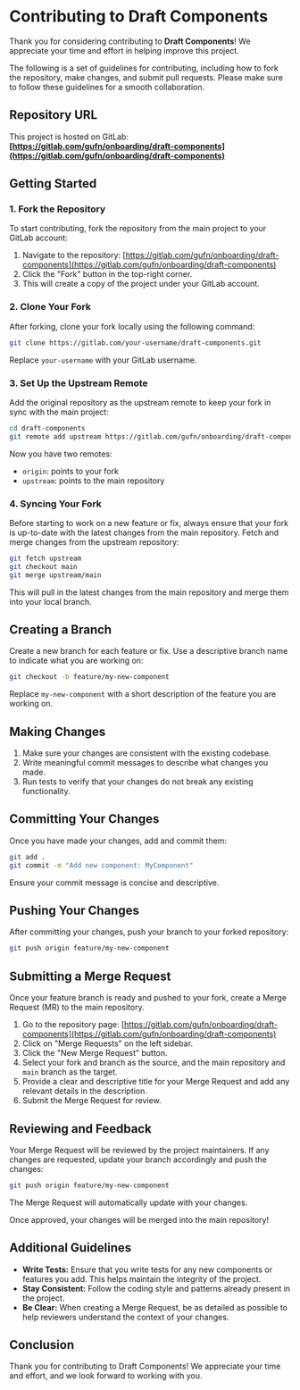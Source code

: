 # Contributing to Draft Components

Thank you for considering contributing to **Draft Components**! We appreciate your time and effort in helping improve this project.

The following is a set of guidelines for contributing, including how to fork the repository, make changes, and submit pull requests. Please make sure to follow these guidelines for a smooth collaboration.

## Repository URL

This project is hosted on GitLab:  
**[https://gitlab.com/gufn/onboarding/draft-components](https://gitlab.com/gufn/onboarding/draft-components)**

## Getting Started

### 1. Fork the Repository

To start contributing, fork the repository from the main project to your GitLab account:

1. Navigate to the repository: [https://gitlab.com/gufn/onboarding/draft-components](https://gitlab.com/gufn/onboarding/draft-components)
2. Click the "Fork" button in the top-right corner.
3. This will create a copy of the project under your GitLab account.

### 2. Clone Your Fork

After forking, clone your fork locally using the following command:

```bash
git clone https://gitlab.com/your-username/draft-components.git
```

Replace `your-username` with your GitLab username.

### 3. Set Up the Upstream Remote

Add the original repository as the upstream remote to keep your fork in sync with the main project:

```bash
cd draft-components
git remote add upstream https://gitlab.com/gufn/onboarding/draft-components.git
```

Now you have two remotes:

- `origin`: points to your fork
- `upstream`: points to the main repository

### 4. Syncing Your Fork

Before starting to work on a new feature or fix, always ensure that your fork is up-to-date with the latest changes from the main repository. Fetch and merge changes from the upstream repository:

```bash
git fetch upstream
git checkout main
git merge upstream/main
```

This will pull in the latest changes from the main repository and merge them into your local branch.

## Creating a Branch

Create a new branch for each feature or fix. Use a descriptive branch name to indicate what you are working on:

```bash
git checkout -b feature/my-new-component
```

Replace `my-new-component` with a short description of the feature you are working on.

## Making Changes

1. Make sure your changes are consistent with the existing codebase.
2. Write meaningful commit messages to describe what changes you made.
3. Run tests to verify that your changes do not break any existing functionality.

## Committing Your Changes

Once you have made your changes, add and commit them:

```bash
git add .
git commit -m "Add new component: MyComponent"
```

Ensure your commit message is concise and descriptive.

## Pushing Your Changes

After committing your changes, push your branch to your forked repository:

```bash
git push origin feature/my-new-component
```

## Submitting a Merge Request

Once your feature branch is ready and pushed to your fork, create a Merge Request (MR) to the main repository.

1. Go to the repository page: [https://gitlab.com/gufn/onboarding/draft-components](https://gitlab.com/gufn/onboarding/draft-components)
2. Click on "Merge Requests" on the left sidebar.
3. Click the "New Merge Request" button.
4. Select your fork and branch as the source, and the main repository and `main` branch as the target.
5. Provide a clear and descriptive title for your Merge Request and add any relevant details in the description.
6. Submit the Merge Request for review.

## Reviewing and Feedback

Your Merge Request will be reviewed by the project maintainers. If any changes are requested, update your branch accordingly and push the changes:

```bash
git push origin feature/my-new-component
```

The Merge Request will automatically update with your changes.

Once approved, your changes will be merged into the main repository!

## Additional Guidelines

- **Write Tests:** Ensure that you write tests for any new components or features you add. This helps maintain the integrity of the project.
- **Stay Consistent:** Follow the coding style and patterns already present in the project.
- **Be Clear:** When creating a Merge Request, be as detailed as possible to help reviewers understand the context of your changes.

## Conclusion
Thank you for contributing to Draft Components! We appreciate your time and effort, and we look forward to working with you.

